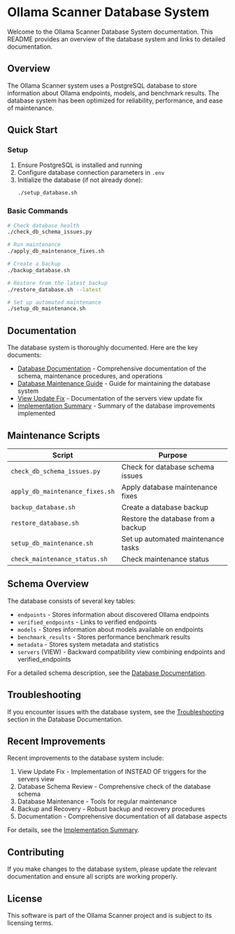 # Ollama Scanner Database System

Welcome to the Ollama Scanner Database System documentation. This README provides an overview of the database system and links to detailed documentation.

## Overview

The Ollama Scanner system uses a PostgreSQL database to store information about Ollama endpoints, models, and benchmark results. The database system has been optimized for reliability, performance, and ease of maintenance.

## Quick Start

### Setup

1. Ensure PostgreSQL is installed and running
2. Configure database connection parameters in `.env`
3. Initialize the database (if not already done):
   ```bash
   ./setup_database.sh
   ```

### Basic Commands

```bash
# Check database health
./check_db_schema_issues.py

# Run maintenance
./apply_db_maintenance_fixes.sh

# Create a backup
./backup_database.sh

# Restore from the latest backup
./restore_database.sh --latest

# Set up automated maintenance
./setup_db_maintenance.sh
```

## Documentation

The database system is thoroughly documented. Here are the key documents:

- [Database Documentation](DATABASE_DOCUMENTATION.md) - Comprehensive documentation of the schema, maintenance procedures, and operations
- [Database Maintenance Guide](DATABASE_MAINTENANCE_README.md) - Guide for maintaining the database system
- [View Update Fix](VIEW_UPDATE_FIX_README.md) - Documentation of the servers view update fix
- [Implementation Summary](DATABASE_IMPLEMENTATION_SUMMARY.md) - Summary of the database improvements implemented

## Maintenance Scripts

| Script | Purpose |
|--------|---------|
| `check_db_schema_issues.py` | Check for database schema issues |
| `apply_db_maintenance_fixes.sh` | Apply database maintenance fixes |
| `backup_database.sh` | Create a database backup |
| `restore_database.sh` | Restore the database from a backup |
| `setup_db_maintenance.sh` | Set up automated maintenance tasks |
| `check_maintenance_status.sh` | Check maintenance status |

## Schema Overview

The database consists of several key tables:

- `endpoints` - Stores information about discovered Ollama endpoints
- `verified_endpoints` - Links to verified endpoints
- `models` - Stores information about models available on endpoints
- `benchmark_results` - Stores performance benchmark results
- `metadata` - Stores system metadata and statistics
- `servers` (VIEW) - Backward compatibility view combining endpoints and verified_endpoints

For a detailed schema description, see the [Database Documentation](DATABASE_DOCUMENTATION.md#database-schema).

## Troubleshooting

If you encounter issues with the database system, see the [Troubleshooting](DATABASE_DOCUMENTATION.md#troubleshooting) section in the Database Documentation.

## Recent Improvements

Recent improvements to the database system include:

1. View Update Fix - Implementation of INSTEAD OF triggers for the servers view
2. Database Schema Review - Comprehensive check of the database schema
3. Database Maintenance - Tools for regular maintenance
4. Backup and Recovery - Robust backup and recovery procedures
5. Documentation - Comprehensive documentation of all database aspects

For details, see the [Implementation Summary](DATABASE_IMPLEMENTATION_SUMMARY.md).

## Contributing

If you make changes to the database system, please update the relevant documentation and ensure all scripts are working properly.

## License

This software is part of the Ollama Scanner project and is subject to its licensing terms. 